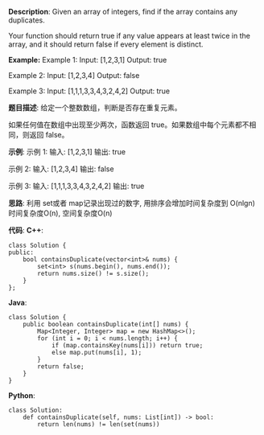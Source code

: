 __Description__:
Given an array of integers, find if the array contains any duplicates.

Your function should return true if any value appears at least twice in the array, and it should return false if every element is distinct.

**Example:**
Example 1:
Input: [1,2,3,1]
Output: true

Example 2:
Input: [1,2,3,4]
Output: false

Example 3:
Input: [1,1,1,3,3,4,3,2,4,2]
Output: true

__题目描述__:
给定一个整数数组，判断是否存在重复元素。

如果任何值在数组中出现至少两次，函数返回 true。如果数组中每个元素都不相同，则返回 false。

__示例__:
示例 1:
输入: [1,2,3,1]
输出: true

示例 2:
输入: [1,2,3,4]
输出: false

示例 3:
输入: [1,1,1,3,3,4,3,2,4,2]
输出: true

__思路__:
利用 set或者 map记录出现过的数字, 用排序会增加时间复杂度到 O(nlgn)
时间复杂度O(n), 空间复杂度O(n)

__代码__:
__C++__:
```
class Solution {
public:
    bool containsDuplicate(vector<int>& nums) {
        set<int> s(nums.begin(), nums.end());
        return nums.size() != s.size();
    }
};
```

__Java__:
```
class Solution {
    public boolean containsDuplicate(int[] nums) {
        Map<Integer, Integer> map = new HashMap<>();
        for (int i = 0; i < nums.length; i++) {
            if (map.containsKey(nums[i])) return true;
            else map.put(nums[i], 1);
        }
        return false;
    }
}
```

__Python__:
```
class Solution:
    def containsDuplicate(self, nums: List[int]) -> bool:
        return len(nums) != len(set(nums))
```
